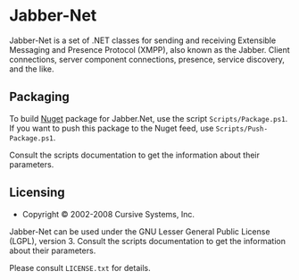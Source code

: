 Jabber-Net
==========

Jabber-Net is a set of .NET classes for sending and receiving Extensible
Messaging and Presence Protocol (XMPP), also known as the Jabber. Client
connections, server component connections, presence, service discovery, and the
like.

Packaging
---------

To build [Nuget][nuget] package for Jabber.Net, use the script
`Scripts/Package.ps1`. If you want to push this package to the Nuget feed, use
`Scripts/Push-Package.ps1`.

Consult the scripts documentation to get the information about their parameters.

Licensing
---------

- Copyright © 2002-2008 Cursive Systems, Inc.

Jabber-Net can be used under the GNU Lesser General Public License (LGPL),
version 3. Consult the scripts documentation to get the information about their
parameters.

Please consult `LICENSE.txt` for details.

[nuget]: https://www.nuget.org/
